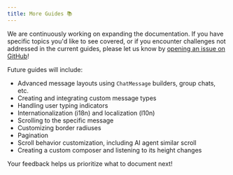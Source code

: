 ```yaml
---
title: More Guides 📚
---
```


We are continuously working on expanding the documentation. If you have specific topics you'd like to see covered, or if you encounter challenges not addressed in the current guides, please let us know by [opening an issue on GitHub](https://github.com/flyerhq/flutter_chat_ui/issues)!

Future guides will include:

* Advanced message layouts using `ChatMessage` builders, group chats, etc.
* Creating and integrating custom message types
* Handling user typing indicators
* Internationalization (i18n) and localization (l10n)
* Scrolling to the specific message
* Customizing border radiuses
* Pagination
* Scroll behavior customization, including AI agent similar scroll
* Creating a custom composer and listening to its height changes


Your feedback helps us prioritize what to document next!

